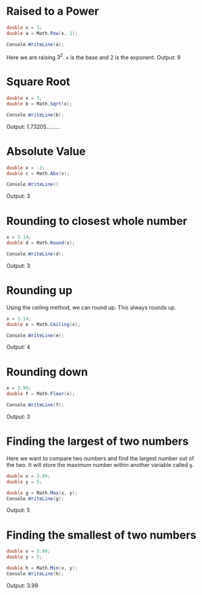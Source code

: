 # Raised to a Power
```CS
double x = 3;
double a = Math.Pow(x, 2);

Console.WriteLine(a);
```
Here we are raising $3^2$. `x` is the base and 2 is the exponent.
Output: 9
# Square Root
```CS
double x = 3;
double b = Math.Sqrt(x);

Console.WriteLine(b);
```
Output: 1.73205.........
# Absolute Value
```CS 
double x = -3;
double c = Math.Abs(x);

Console.WriteLine()

```
Output: 3

# Rounding to closest whole number
```CS
x = 3.14;
double d = Math.Round(x);

Console.WriteLine(d);
```
Output: 3
# Rounding up
Using the ceiling method, we can round up. This always rounds up.
```CS
x = 3.14;
double e = Math.Ceiling(x);

Console.WriteLine(e);
```
Output: 4

# Rounding down
```CS
x = 3.99;
double f = Math.Floor(x);

Console.WriteLine(f);
```
Output: 3

# Finding the largest of two numbers
Here we want to compare two numbers and find the largest number out of the two. It will store the maximum number within another variable called `g`.
```CS
double x = 3.99;
double y = 5;

double g = Math.Max(x, y);
Console.WriteLine(g);
```
Output: 5

# Finding the smallest of two numbers
```CS
double x = 3.99;
double y = 5;

double h = Math.Min(x, y);
Console.WriteLine(h);
```
Output: 3.99
